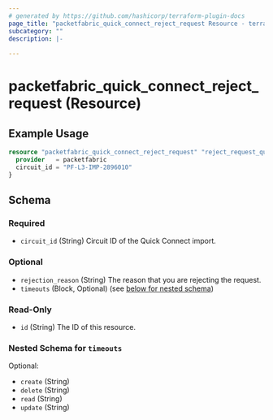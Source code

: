 ```yaml
---
# generated by https://github.com/hashicorp/terraform-plugin-docs
page_title: "packetfabric_quick_connect_reject_request Resource - terraform-provider-packetfabric"
subcategory: ""
description: |-
  
---
```


# packetfabric_quick_connect_reject_request (Resource)



## Example Usage

```terraform
resource "packetfabric_quick_connect_reject_request" "reject_request_quick_connect" {
  provider   = packetfabric
  circuit_id = "PF-L3-IMP-2896010"
}
```


<!-- schema generated by tfplugindocs -->
## Schema

### Required

- `circuit_id` (String) Circuit ID of the Quick Connect import.

### Optional

- `rejection_reason` (String) The reason that you are rejecting the request.
- `timeouts` (Block, Optional) (see [below for nested schema](#nestedblock--timeouts))

### Read-Only

- `id` (String) The ID of this resource.

<a id="nestedblock--timeouts"></a>
### Nested Schema for `timeouts`

Optional:

- `create` (String)
- `delete` (String)
- `read` (String)
- `update` (String)




